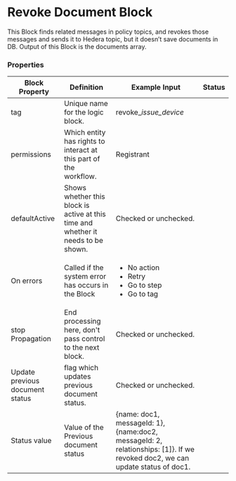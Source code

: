 # Revoke Document Block

This Block finds related messages in policy topics, and revokes those messages and sends it to Hedera topic, but it doesn’t save documents in DB. Output of this Block is the documents array.

### Properties

| Block Property                  | Definition                                                                        | Example Input                                                                                                                 | Status |
| ------------------------------- | --------------------------------------------------------------------------------- | ----------------------------------------------------------------------------------------------------------------------------- | ------ |
| tag                             | Unique name for the logic block.                                                  | revoke\__issue\_device_                                                                                                       |        |
| permissions                     | Which entity has rights to interact at this part of the workflow.                 | Registrant                                                                                                                    |        |
| defaultActive                   | Shows whether this block is active at this time and whether it needs to be shown. | Checked or unchecked.                                                                                                         |        |
| On errors                       | Called if the system error has occurs in the Block                                | <p></p><ul><li>No action</li><li>Retry</li><li>Go to step</li><li>Go to tag</li></ul>                                         |        |
| stop Propagation                | End processing here, don't pass control to the next block.                        | Checked or unchecked.                                                                                                         |        |
| Update previous document status | flag which updates previous document status.                                      | Checked or unchecked.                                                                                                         |        |
| Status value                    | Value of the Previous document status                                             | {name: doc1, messageId: 1}, {name:doc2, messageId: 2, relationships: \[1]}. If we revoked doc2, we can update status of doc1. |        |
